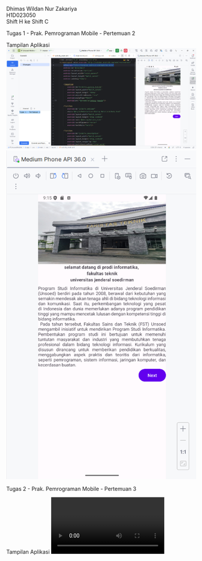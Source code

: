 Dhimas Wildan Nur Zakariya <br>
H1D023050 <br>
Shift H ke Shift C <br>

Tugas 1 - Prak. Pemrograman Mobile - Pertemuan 2

Tampilan Aplikasi
![Screenshot Aplikasi 1](BerkasScreenshots/gambar1.png)
![Screenshot Aplikasi 2](BerkasScreenshots/gambar2.png)

Tugas 2 - Prak. Pemrograman Mobile - Pertemuan 3

Tampilan Aplikasi
![Tampilan Aplikasi 1](BerkasScreenshots/video1.mp4)

